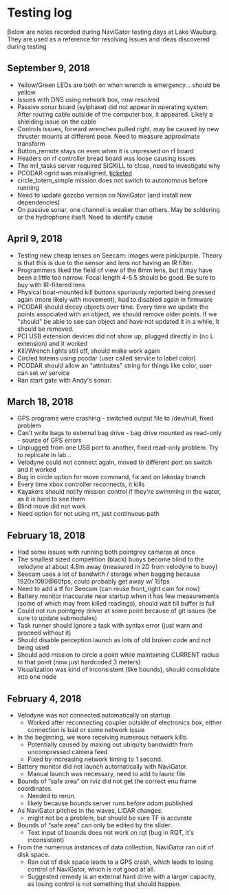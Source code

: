 # Testing log
Below are notes recorded during NaviGator testing days at Lake Wauburg. They are used as a reference for resolving issues and ideas discovered during testing

## September 9, 2018
* Yellow/Green LEDs are both on when wrench is emergency... should be yellow
* Issues with DNS using network box, now resolved
* Passive sonar board (sylphase) did not appear in operating system. After routing cable outside of the computer box, it appeared. Likely a shielding issue on the cable
* Controls issues, forward wrenches pulled right, may be caused by new thruster mounts at different pose. Need to measure approximate transform
* Button_remote stays on even when it is unpressed on rf board
* Headers on rf controller bread board was loose causing issues
* The mil_tasks server required SIGKILL to close, need to investigate why
* PCODAR ogrid was misalligned, [ticketed](https://github.com/uf-mil/mil_common/issues/128)
* circle_totem_simple mission does not switch to autonomous before running
* Need to update gazebo version on NaviGator (and install new dependencies)
* On passive sonar, one channel is weaker than others. May be soldering or the hydrophone itself. Need to identify cause

## April 9, 2018
* Testing new cheap lenses on Seecam: images were pink/purple. Theory is that this is due to the sensor and lens not having an IR filter.
* Programmers liked the field of view of the 6mm lens, but it may have been a little too narrow. Focal length 4-5.5 should be good. Be sure to buy with IR-filtered lens
* Physical boat-mounted kill buttons spuriously reported being pressed again (more likely with movement), had to disabled again in firmware
* PCODAR should decay objects over time. Every time we update the points associated with an object, we should remove older points. If we "should" be able to see can object and have not updated it in a while, it should be removed.
* PCI USB extension devices did not show up, plugged directly in (no L extension) and it worked
* Kill/Wrench lights still off, should make work again
* Circled totems using pcodar (user called service to label color)
* PCODAR should allow an "attributes" string for things like color, user can set w/ service
* Ran start gate with Andy's sonar: 

## March 18, 2018
* GPS programs were crashing - switched output file to /dev/null, fixed problem
* Can't write bags to external bag drive - bag drive mounted as read-only - source of GPS errors
* Unplugged from one USB port to another, fixed read-only problem. Try to replicate in lab...
* Velodyne could not connect again,  moved to different port on switch and it worked
* Bug in circle option for move command, fix and on lakeday branch
* Every time xbox controller reconnects, it kills
* Kayakers should notify mission control if they're swimming in the water, as it is hard to see them
* Blind move did not work
* Need option for not using rrt, just continuous path

## February 18, 2018
* Had some issues with running both pointgrey cameras at once
* The smallest sized competition (black) buoys become blind to the velodyne at about 4.8m away (measured in 2D from velodyne to buoy)
* Seecam uses a lot of bandwith / storage when bagging because 1920x1080@60fps, could probably get away w/ 15fps
* Need to add a tf for Seecam (can reuse front_right cam for now)
* Battery monitor inaccurate near startup when it has few measurements (some of which may from killed readings), should wait till buffer is full
* Could not run pointgrey driver at some point because of git issues (be sure to update submodules)
* Task runner should ignore a task with syntax error (just warn and proceed without it)
* Should disable perception launch as lots of old broken code and not being used
* Should add mission to circle a point while maintaining CURRENT radius to that point (now just hardcoded 3 meters)
* Visualization was kind of inconsistent (like bounds), should consolidate into one node

## February 4, 2018
* Velodyne was not connected automatically on startup.
  * Worked after reconnecting coupler outside of electronics box, either connection is bad or some network issue
* In the beginning, we were receiving numerous network kills.
  * Potentially caused by maxing out ubiquity bandwidth from uncompressed camera feed
  * Fixed by increasing network timing to 1 second.
* Battery monitor did not launch automatically with NaviGator.
  * Manual launch was necessary, need to add to launc file
* Bounds of “safe area” on rviz did not get the correct enu frame coordinates.
  * Needed to rerun.
  * likely because bounds server runs before odom published
* As NaviGator pitches in the waves, LIDAR changes.
  * might not be a problem, but should be sure TF is accurate
* Bounds of “safe area” can only be edited by the slider.
  * Text input of bounds does not work on rqt (bug in RQT, it's inconsistent)
* From the numerous instances of data collection, NaviGator ran out of disk space.
  * Ran out of disk space leads to a GPS crash, which leads to losing control of NaviGator, which is not good at all.
  * Suggested remedy is an external hard drive with a larger capacity, as losing control is not something that should happen.
